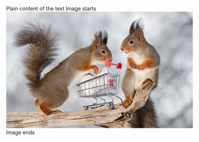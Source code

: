 Plain content of the text
Image starts![pic.jpg](unnamed_dc713d960c0f4195817af08a1745d6d8.jpg)
Image ends
